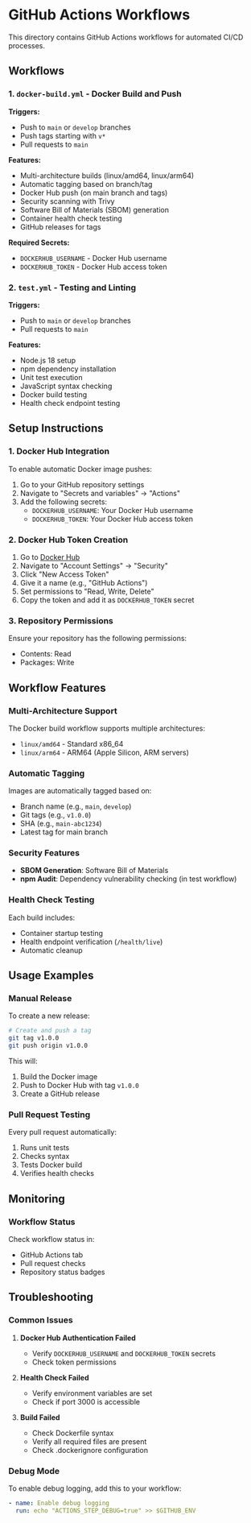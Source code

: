 # GitHub Actions Workflows

This directory contains GitHub Actions workflows for automated CI/CD processes.

## Workflows

### 1. `docker-build.yml` - Docker Build and Push

**Triggers:**
- Push to `main` or `develop` branches
- Push tags starting with `v*`
- Pull requests to `main`

**Features:**
- Multi-architecture builds (linux/amd64, linux/arm64)
- Automatic tagging based on branch/tag
- Docker Hub push (on main branch and tags)
- Security scanning with Trivy
- Software Bill of Materials (SBOM) generation
- Container health check testing
- GitHub releases for tags

**Required Secrets:**
- `DOCKERHUB_USERNAME` - Docker Hub username
- `DOCKERHUB_TOKEN` - Docker Hub access token

### 2. `test.yml` - Testing and Linting

**Triggers:**
- Push to `main` or `develop` branches
- Pull requests to `main`

**Features:**
- Node.js 18 setup
- npm dependency installation
- Unit test execution
- JavaScript syntax checking
- Docker build testing
- Health check endpoint testing


## Setup Instructions

### 1. Docker Hub Integration

To enable automatic Docker image pushes:

1. Go to your GitHub repository settings
2. Navigate to "Secrets and variables" → "Actions"
3. Add the following secrets:
   - `DOCKERHUB_USERNAME`: Your Docker Hub username
   - `DOCKERHUB_TOKEN`: Your Docker Hub access token

### 2. Docker Hub Token Creation

1. Go to [Docker Hub](https://hub.docker.com/)
2. Navigate to "Account Settings" → "Security"
3. Click "New Access Token"
4. Give it a name (e.g., "GitHub Actions")
5. Set permissions to "Read, Write, Delete"
6. Copy the token and add it as `DOCKERHUB_TOKEN` secret

### 3. Repository Permissions

Ensure your repository has the following permissions:
- Contents: Read
- Packages: Write

## Workflow Features

### Multi-Architecture Support

The Docker build workflow supports multiple architectures:
- `linux/amd64` - Standard x86_64
- `linux/arm64` - ARM64 (Apple Silicon, ARM servers)

### Automatic Tagging

Images are automatically tagged based on:
- Branch name (e.g., `main`, `develop`)
- Git tags (e.g., `v1.0.0`)
- SHA (e.g., `main-abc1234`)
- Latest tag for main branch

### Security Features

- **SBOM Generation**: Software Bill of Materials
- **npm Audit**: Dependency vulnerability checking (in test workflow)

### Health Check Testing

Each build includes:
- Container startup testing
- Health endpoint verification (`/health/live`)
- Automatic cleanup

## Usage Examples

### Manual Release

To create a new release:

```bash
# Create and push a tag
git tag v1.0.0
git push origin v1.0.0
```

This will:
1. Build the Docker image
2. Push to Docker Hub with tag `v1.0.0`
3. Create a GitHub release

### Pull Request Testing

Every pull request automatically:
1. Runs unit tests
2. Checks syntax
3. Tests Docker build
4. Verifies health checks


## Monitoring

### Workflow Status

Check workflow status in:
- GitHub Actions tab
- Pull request checks
- Repository status badges


## Troubleshooting

### Common Issues

1. **Docker Hub Authentication Failed**
   - Verify `DOCKERHUB_USERNAME` and `DOCKERHUB_TOKEN` secrets
   - Check token permissions

2. **Health Check Failed**
   - Verify environment variables are set
   - Check if port 3000 is accessible

3. **Build Failed**
   - Check Dockerfile syntax
   - Verify all required files are present
   - Check .dockerignore configuration

### Debug Mode

To enable debug logging, add this to your workflow:

```yaml
- name: Enable debug logging
  run: echo "ACTIONS_STEP_DEBUG=true" >> $GITHUB_ENV
```
